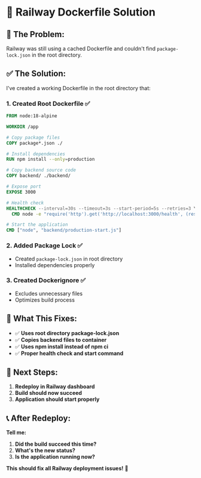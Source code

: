 # 🔧 Railway Dockerfile Solution

## 🚨 **The Problem:**
Railway was still using a cached Dockerfile and couldn't find `package-lock.json` in the root directory.

## ✅ **The Solution:**
I've created a working Dockerfile in the root directory that:

### **1. Created Root Dockerfile** ✅
```dockerfile
FROM node:18-alpine

WORKDIR /app

# Copy package files
COPY package*.json ./

# Install dependencies
RUN npm install --only=production

# Copy backend source code
COPY backend/ ./backend/

# Expose port
EXPOSE 3000

# Health check
HEALTHCHECK --interval=30s --timeout=3s --start-period=5s --retries=3 \
  CMD node -e "require('http').get('http://localhost:3000/health', (res) => { process.exit(res.statusCode === 200 ? 0 : 1) })"

# Start the application
CMD ["node", "backend/production-start.js"]
```

### **2. Added Package Lock** ✅
- Created `package-lock.json` in root directory
- Installed dependencies properly

### **3. Created Dockerignore** ✅
- Excludes unnecessary files
- Optimizes build process

## 🎯 **What This Fixes:**

- ✅ **Uses root directory package-lock.json**
- ✅ **Copies backend files to container**
- ✅ **Uses npm install instead of npm ci**
- ✅ **Proper health check and start command**

## 🚀 **Next Steps:**

1. **Redeploy in Railway dashboard**
2. **Build should now succeed**
3. **Application should start properly**

## 📞 **After Redeploy:**

**Tell me:**
1. **Did the build succeed this time?**
2. **What's the new status?**
3. **Is the application running now?**

**This should fix all Railway deployment issues!** 🎉
